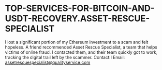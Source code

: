 # TOP-SERVICES-FOR-BITCOIN-AND-USDT-RECOVERY.ASSET-RESCUE-SPECIALIST
I lost a significant portion of my Ethereum investment to a scam and felt hopeless. A friend recommended Asset Rescue Specialist, a team that helps victims of online fraud. I contacted them, and their team quickly got to work, tracking the digital trail left by the scammer.  Contact:I Email: assetrescuespecialist@qualityservice.com
